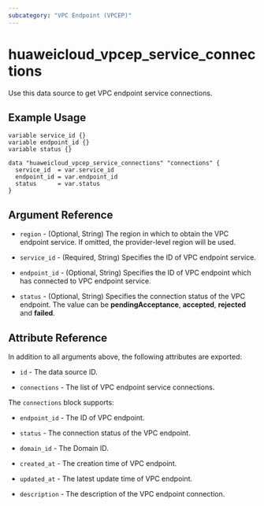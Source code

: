 ```yaml
---
subcategory: "VPC Endpoint (VPCEP)"
---
```


# huaweicloud_vpcep_service_connections

Use this data source to get VPC endpoint service connections.

## Example Usage

```hcl
variable service_id {}
variable endpoint_id {}
variable status {}

data "huaweicloud_vpcep_service_connections" "connections" {
  service_id  = var.service_id
  endpoint_id = var.endpoint_id
  status      = var.status
}
```

## Argument Reference

* `region` - (Optional, String) The region in which to obtain the VPC endpoint service. If omitted, the
  provider-level region will be used.

* `service_id` - (Required, String) Specifies the ID of VPC endpoint service.

* `endpoint_id` - (Optional, String) Specifies the ID of VPC endpoint which has connected to
  VPC endpoint service.

* `status` - (Optional, String) Specifies the connection status of the VPC endpoint.
  The value can be **pendingAcceptance**, **accepted**, **rejected** and **failed**.

## Attribute Reference

In addition to all arguments above, the following attributes are exported:

* `id` - The data source ID.

* `connections` - The list of VPC endpoint service connections.

The `connections` block supports:

* `endpoint_id` - The ID of VPC endpoint.

* `status` - The connection status of the VPC endpoint.

* `domain_id` - The Domain ID.

* `created_at` - The creation time of VPC endpoint.

* `updated_at` - The latest update time of VPC endpoint.

* `description` - The description of the VPC endpoint connection.
